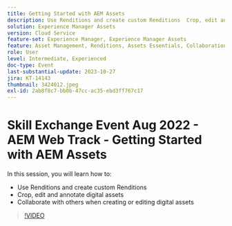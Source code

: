 ```yaml
---
title: Getting Started with AEM Assets
description: Use Renditions and create custom Renditions  Crop, edit and annotate digital assets, collaborate with others when creating or editing digital assets
solution: Experience Manager Assets
version: Cloud Service
feature-set: Experience Manager, Experience Manager Assets
feature: Asset Management, Renditions, Assets Essentials, Collaboration
role: User
level: Intermediate, Experienced
doc-type: Event
last-substantial-update: 2023-10-27
jira: KT-14143
thumbnail: 3424012.jpeg
exl-id: 2ab8f8c7-bb0b-47cc-ac35-ebd3ff767c17
---
```

# Skill Exchange Event Aug 2022 - AEM Web Track - Getting Started with AEM Assets

In this session, you will learn how to:

* Use Renditions and create custom Renditions
* Crop, edit and annotate digital assets
* Collaborate with others when creating or editing digital assets

>[!VIDEO](https://video.tv.adobe.com/v/3424012/?learn=on)
